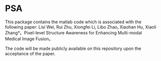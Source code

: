 # PSA

This package contains the matlab code which is associated with the following paper:
Lisi Wei, Rui Zhu, Xiongfei Li, Libo Zhao, Xiaohan Hu, Xiaoli Zhang*。Pixel-level Structure Awareness for Enhancing Multi-modal Medical Image Fusion。

The code will be made publicly available on this repository upon the acceptance of the paper.
